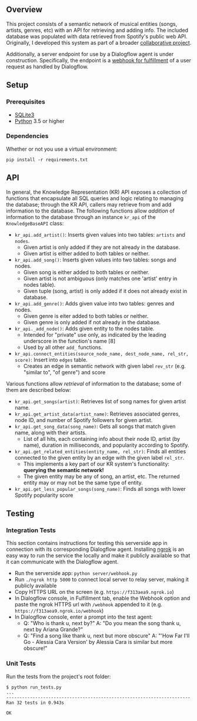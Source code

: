 ## Overview
This project consists of a semantic network of musical entities (songs, artists, genres, etc) with an API for retrieving and adding info. The included database was populated with data retrieved from Spotify's public web API. Originally, I developed this system as part of a broader [collaborative project](https://github.com/MIR-Directed-Research/intelligent-music-recommender).

Additionally, a server endpoint for use by a Dialogflow agent is under construction. Specifically, the endpoint is a [webhook for fulfillment](https://dialogflow.com/docs/fulfillment) of a user request as handled by Dialogflow.

## Setup
### Prerequisites
* [SQLite3](https://www.sqlite.org/download.html)
* [Python](https://www.python.org/downloads/) 3.5 or higher

### Dependencies
Whether or not you use a virtual environment:
```
pip install -r requirements.txt
```

## API
In general, the Knowledge Representation (KR) API exposes a collection of functions that encapsulate all SQL queries and logic relating to managing the database; through the KR API, callers may retrieve from and add information to the database. The following functions allow *addition* of information to the database through an instance `kr_api` of the `KnowledgeBaseAPI` class:

* `kr_api.add_artist()`: Inserts given values into two tables: `artists` and `nodes`.
  * Given artist is only added if they are not already in the database.
  * Given artist is either added to both tables or neither.
* `kr_api.add_song()`: Inserts given values into two tables: songs and nodes.
  * Given song is either added to both tables or neither.
  * Given artist is not ambiguous (only matches one 'artist' entry in nodes table).
  * Given tuple (song, artist) is only added if it does not already exist in database.
* `kr_api.add_genre()`: Adds given value into two tables: genres and nodes.
  * Given genre is eiter added to both tables or neither.
  * Given genre is only added if not already in the database.
* `kr_api._add_node()`: Adds given entity to the nodes table.
  * Intended for "private" use only, as indicated by the leading underscore in the function's name [8]
  * Used by all other `add_` functions.
* `kr_api.connect_entities(source_node_name, dest_node_name, rel_str, score)`: Insert into `edges` table.
  * Creates an edge in semantic network with given label `rev_str` (e.g. "similar to", "of genre") and score

Various functions allow *retrieval* of information to the database; some of them are described below:

* `kr_api.get_songs(artist)`: Retrieves list of song names for given artist name.
* `kr_api.get_artist_data(artist_name)`: Retrieves associated genres, node ID, and number of Spotify followers for given artist.
* `kr_api.get_song_data(song_name)`: Gets all songs that match given name, along with their artists.
  * List of all hits, each containing info about their node ID, artist (by name), duration in milliseconds, and popularity according to Spotify.
* `kr_api.get_related_entities(entity_name, rel_str)`: Finds all entities connected to the given entity by an edge with the given label `rel_str`.
  * This implements a key part of our KR system's functionality: **querying the semantic network!**
  * The given entity may be any of song, an artist, etc. The returned entity may or may not be the same type of entity.
* `kr_api.get_less_popular_songs(song_name)`: Finds all songs with lower Spotify popularity score

## Testing
### Integration Tests
This section contains instructions for testing this serverside app in connection with its corresponding Dialogflow agent. Installing [ngrok](https://ngrok.com/) is an easy way to run the service the locally and make it publicly available so that it can communicate with the Dialogflow agent.

* Run the serverside app: `python server/webhook.py`
* Run `./ngrok http 5000` to connect local server to relay server, making it publicly available
* Copy HTTPS URL on the screen (e.g. `https://f313aea9.ngrok.io`)
* In Dialogflow console, in Fulfillment tab, enable the Webhook option and paste the ngrok HTTPS url with `/webhook` appended to it (e.g. `https://f313aea9.ngrok.io/webhook`)
* In Dialogflow console, enter a prompt into the test agent:
    * Q: "Who is thank u, next by?" A: "Do you mean the song thank u, next by Ariana Grande?"
    * Q: "Find a song like thank u, next but more obscure" A: "'How Far I'll Go - Alessia Cara Version' by Alessia Cara is similar but more obscure!"

### Unit Tests
Run the tests from the project's root folder:
```
$ python run_tests.py
...
----------------------------------------------------------------------
Ran 32 tests in 0.943s

OK
```
